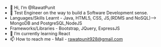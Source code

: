 - 👋 Hi, I’m @RawatPunit
- 👀 Test Engineer on the way to build a Software Development sense.
- Languages/Skills Learnt - Java, HTML5, CSS, JS,(RDMS and NoSQL)--> MongoDB and PostgreSQL,NodeJS
- Frameworks/Libraries - Bootstrap, JQuery, ExpressJS
- 🌱 I’m currently learning React
- 📫 How to reach me - Mail - rawatpunit928@gmail.com
<!---
RawatPunit/RawatPunit is a ✨ special ✨ repository because its `README.md` (this file) appears on your GitHub profile.
You can click the Preview link to take a look at your changes.
--->
